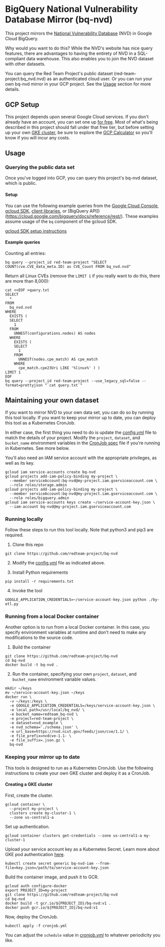 # BigQuery National Vulnerability Database Mirror (bq-nvd)

This project mirrors the [National Vulnerability Database](https://nvd.nist.gov/) (NVD) in Google Cloud BigQuery.

Why would you want to do this? While the NVD's website has nice query features, there are advantages to having the entirety of NVD in a SQL-compliant data warehouse. This also enables you to join the NVD dataset with other datasets.

You can query the Red Team Project's public dataset (red-team-project:bq_nvd.nvd) as an authenticated cloud user. Or you can run your own bq-nvd mirror in your GCP project. See the [Usage](#Usage) section for more details.

## GCP Setup

This project depends upon several Google Cloud services. If you don't already have an account, you can set one up [for free](https://cloud.google.com/free/). Most of what's being described in this project should fall under that free tier, but before setting up your own [GKE cluster](https://cloud.google.com/kubernetes-engine/), be sure to explore the [GCP Calculator](https://cloud.google.com/products/calculator/) so you'll know if you will incur any costs.

## Usage

### Querying the public data set

Once you've logged into GCP, you can query this project's bq-nvd dataset, which is public.

#### Setup

You can use the following example queries from the [Google Cloud Console](https://console.cloud.google.com/bigquery), [gcloud SDK](https://cloud.google.com/sdk/), [client libraries](https://cloud.google.com/bigquery/docs/reference/libraries), or [BigQuery API])(https://cloud.google.com/bigquery/docs/reference/rest/). These examples assume usage of the `bq` component of the gcloud SDK.

[gcloud SDK setup instructions](https://cloud.google.com/sdk/install)

#### Example queries

Counting all entries:

```
bq query --project_id red-team-project "SELECT COUNT(cve.CVE_data_meta.ID) as CVE_Count FROM bq_nvd.nvd"
```

Return all Linux CVEs (remove the `LIMIT 1` if you really want to do this, there are more than 8,000):

```
cat <<EOF >query.txt
SELECT
  *
FROM
  bq_nvd.nvd
WHERE
  EXISTS (
  SELECT
    1
  FROM
    UNNEST(configurations.nodes) AS nodes
  WHERE
    EXISTS (
    SELECT
      1
    FROM
      UNNEST(nodes.cpe_match) AS cpe_match
    WHERE
      cpe_match.cpe23Uri LIKE '%linux%' ) )
LIMIT 1
EOF
bq query --project_id red-team-project --use_legacy_sql=false --format=prettyjson "`cat query.txt`"
```

## Maintaining your own dataset

If you want to mirror NVD to your own data set, you can do so by running this tool locally. If you want to keep your mirror up to date, you can deploy this tool as a Kubernetes CronJob.

In either case, the first thing you need to do is update the [config.yml](config.yml) file to match the details of your project. Modify the `project`, `dataset`, and `bucket_name` environment variables in the [CronJob spec](cronjob.yml) file if you're running in Kubernetes. See more below.

You'll also need an IAM service account with the appropriate privileges, as well as its key.

```
gcloud iam service-accounts create bq-nvd
gcloud projects add-iam-policy-binding my-project \
  --member serviceAccount:bq-nvd@my-project.iam.gserviceaccount.com \
  --role roles/storage.admin
gcloud projects add-iam-policy-binding my-project \
  --member serviceAccount:bq-nvd@my-project.iam.gserviceaccount.com \
  --role roles/bigquery.admin
gcloud iam service-accounts keys create ~/service-account-key.json \
  --iam-account bq-nvd@my-project.iam.gserviceaccount.com
```

### Running locally

Follow these steps to run this tool locally. Note that python3 and pip3 are required.

1. Clone this repo

```
git clone https://github.com/redteam-project/bq-nvd
```

2. Modify the [config.yml](config.yml) file as indicated above.

3. Install Python requirements

```
pip install -r requirements.txt
```

4. Invoke the tool

```
GOOGLE_APPLICATION_CREDENTIALS=~/service-account-key.json python ./by-etl.py
```

### Running from a local Docker container

Another option is to run from a local Docker container. In this case, you specify environment variables at runtime and don't need to make any modifications to the source code.

1. Build the container

```
git clone https://github.com/redteam-project/bq-nvd
cd bq-nvd
docker build -t bq-nvd .
```

2. Run the container, specifying your own `project`, `dataset`, and `bucket_name` environment variable values.

```
mkdir ~/keys
mv ~/service-account-key.json ~/keys
docker run \
  -v ~/keys:/keys \
  -e GOOGLE_APPLICATION_CREDENTIALS=/keys/service-account-key.json \
  -e local_path=/usr/local/bq_nvd/ \
  -e bucket_name=redteam_bq-nvd \
  -e project=red-team-project \
  -e dataset=nvd_example \
  -e nvd_schema='./schema.json' \
  -e url_base=https://nvd.nist.gov/feeds/json/cve/1.1/ \
  -e file_prefix=nvdcve-1.1- \
  -e file_suffix=.json.gz \
  bq-nvd
```

### Keeping your mirror up to date

This tools is designed to run as a Kubernetes CronJob. Use the following instructions to create your own GKE cluster and deploy it as a CronJob.

#### Creating a GKE cluster

First, create the cluster.

```
gcloud container \
  --project my-project \
  clusters create my-cluster-1 \
  --zone us-central1-a
```

Set up authentication.

```
gcloud container clusters get-credentials --zone us-central1-a my-cluster-1
```

Upload your service account key as a Kubernetes Secret. Learn more about GKE pod authentication [here](https://cloud.google.com/kubernetes-engine/docs/tutorials/authenticating-to-cloud-platform).

```
kubectl create secret generic bq-nvd-iam --from-file=key.json=/path/to/service-account-key.json
```

Build the container image, and push it to GCR.
```
gcloud auth configure-docker
export PROJECT_ID=my-project
git clone https://github.com/redteam-project/bq-nvd
cd bq-nvd
docker build -t gcr.io/${PROJECT_ID}/bq-nvd:v1 .
docker push gcr.io/${PROJECT_ID}/bq-nvd:v1
```

Now, deploy the CronJob.

```
kubectl apply -f cronjob.yml
```

You can adjust the `schedule` value in [cronjob.yml](cronjob.yml) to whatever periodicity you like.
